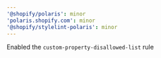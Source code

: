 ```yaml
---
'@shopify/polaris': minor
'polaris.shopify.com': minor
'@shopify/stylelint-polaris': minor
---
```


Enabled the `custom-property-disallowed-list` rule
